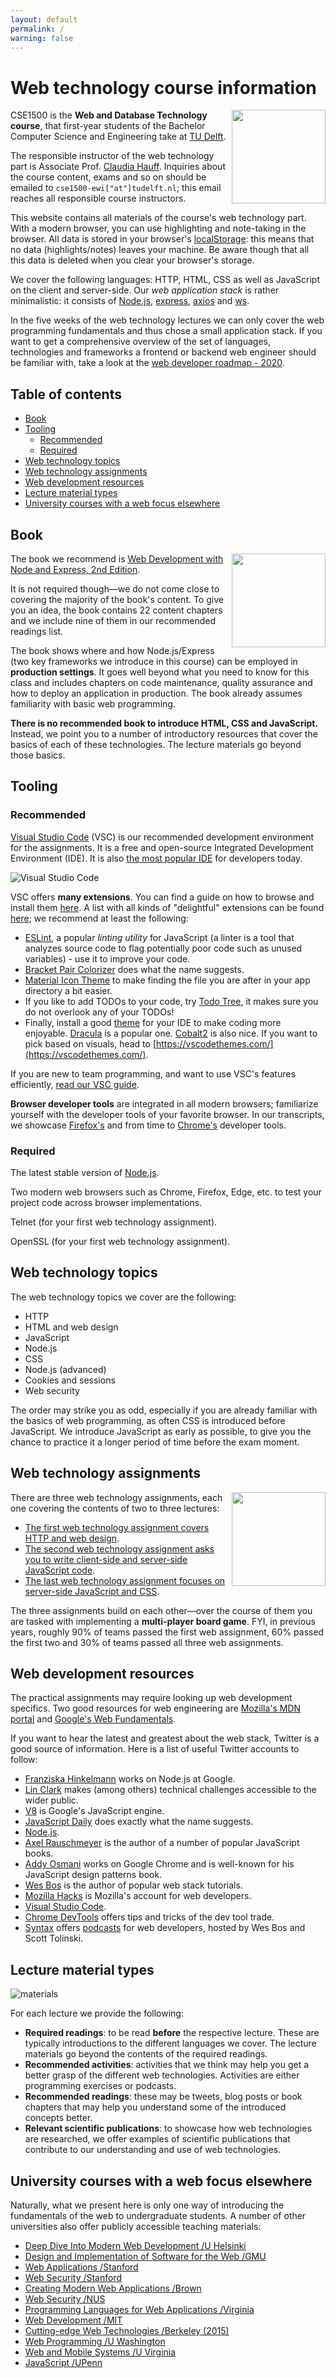 ```yaml
---
layout: default
permalink: /
warning: false
---
```


Web technology course information <!-- omit in toc -->
==

<img align="right" width="150px" src="https://chauff.github.io/img/og_claudia.png">

CSE1500 is the **Web and Database Technology course**, that first-year students of the Bachelor Computer Science and Engineering take at [TU Delft](https://www.tudelft.nl/). 

The responsible instructor of the web technology part is Associate Prof. [Claudia Hauff](https://chauff.github.io/). Inquiries about the course content, exams and so on should be emailed to `cse1500-ewi["at"]tudelft.nl`; this email reaches all responsible course instructors.

This website contains all materials of the course's web technology part. With a modern browser, you can use highlighting and note-taking in the browser. All data is stored in your browser's [localStorage](https://developer.mozilla.org/en-US/docs/Web/API/Window/localStorage): this means that no data (highlights/notes) leaves your machine. Be aware though that all this data is deleted when you clear your browser's storage.

We cover the following languages: HTTP, HTML, CSS as well as JavaScript on the client and server-side. Our *web application stack* is rather minimalistic: it consists of [Node.js](https://nodejs.org/en/), [express](http://expressjs.com/), [axios](https://github.com/axios/axios) and [ws](https://github.com/websockets/ws). 

In the five weeks of the web technology lectures we can only cover the web programming fundamentals and thus chose a small application stack. If you want to get a comprehensive overview of the set of languages, technologies and frameworks a frontend or backend web engineer should be familiar with, take a look at the [web developer roadmap - 2020](https://github.com/kamranahmedse/developer-roadmap).

## Table of contents <!-- omit in toc -->
- [Book](#book)
- [Tooling](#tooling)
  - [Recommended](#recommended)
  - [Required](#required)
- [Web technology topics](#web-technology-topics)
- [Web technology assignments](#web-technology-assignments)
- [Web development resources](#web-development-resources)
- [Lecture material types](#lecture-material-types)
- [University courses with a web focus elsewhere](#university-courses-with-a-web-focus-elsewhere)

## Book

<img align="right" width="150px" src="img/node-book.png">

The book we recommend is [Web Development with Node and Express, 2nd Edition](https://www.oreilly.com/library/view/web-development-with/9781492053507/). 

It is not required though&mdash;we do not come close to covering the majority of the book's content. To give you an idea, the book contains 22 content chapters and we include nine of them in our recommended readings list.

The book shows where and how Node.js/Express (two key frameworks we introduce in this course) can be employed in **production settings**. It goes well beyond what you need to know for this class and includes chapters on code maintenance, quality assurance and how to deploy an application in production. The book already assumes familiarity with basic web programming.

**There is no recommended book to introduce HTML, CSS and JavaScript.** Instead, we point you to a number of introductory resources that cover the basics of each of these technologies. The lecture materials go beyond those basics.

## Tooling

### Recommended

[Visual Studio Code](https://code.visualstudio.com/) (VSC) is our recommended development environment for the assignments. It is a free and open-source Integrated Development Environment (IDE). It is also [the most popular IDE](https://insights.stackoverflow.com/survey/2021#section-most-popular-technologies-integrated-development-environment) for developers today. 

![Visual Studio Code](img/RME-vsc.png)

VSC offers **many extensions**. You can find a guide on how to browse and install them [here](https://code.visualstudio.com/docs/editor/extension-gallery). A list with all kinds of "delightful" extensions can be found [here](https://github.com/viatsko/awesome-vscode); we recommend at least the following: 

- [ESLint](https://marketplace.visualstudio.com/items?itemName=dbaeumer.vscode-eslint), a popular *linting utility* for JavaScript (a linter is a tool that analyzes source code to flag potentially poor code such as unused variables) - use it to improve your code.
- [Bracket Pair Colorizer](https://marketplace.visualstudio.com/items?itemName=CoenraadS.bracket-pair-colorizer) does what the name suggests.
- [Material Icon Theme](https://marketplace.visualstudio.com/items?itemName=PKief.material-icon-theme) to make finding the file you are after in your app directory a bit easier.
- If you like to add TODOs to your code, try [Todo Tree](https://marketplace.visualstudio.com/items?itemName=Gruntfuggly.todo-tree), it makes sure you do not overlook any of your TODOs!
- Finally, install a good [theme](https://code.visualstudio.com/docs/getstarted/themes) for your IDE to make coding more enjoyable. [Dracula](https://marketplace.visualstudio.com/items?itemName=dracula-theme.theme-dracula) is a popular one. [Cobalt2](https://marketplace.visualstudio.com/items?itemName=wesbos.theme-cobalt2) is also nice. If you want to pick based on visuals, head to [https://vscodethemes.com/](https://vscodethemes.com/).

If you are new to team programming, and want to use VSC's features efficiently, [read our VSC guide](../Web-Teaching/_practicals/vsc-usage.md).

**Browser developer tools** are integrated in all modern browsers; familiarize yourself with the developer tools of your favorite browser. In our transcripts, we showcase [Firefox's](https://developer.mozilla.org/en-US/docs/Tools) and from time to [Chrome's](https://developers.google.com/web/tools/chrome-devtools) developer tools.

### Required 

The latest stable version of [Node.js](https://nodejs.org/en/). 

Two modern web browsers such as Chrome, Firefox, Edge, etc. to test your project code across browser implementations.

Telnet (for your first web technology assignment).

OpenSSL (for your first web technology assignment).

## Web technology topics

The web technology topics we cover  are the following:

- HTTP
- HTML and web design
- JavaScript
- Node.js
- CSS
- Node.js (advanced)
- Cookies and sessions
- Web security

The order may strike you as odd, especially if you are already familiar with the basics of web programming, as often CSS is introduced before JavaScript. We introduce JavaScript as early as possible, to give you the chance to practice it a longer period of time before the exam moment.

## Web technology assignments

<img align="right" width="150px" src="img/boardgame-ludo.png">

There are three web technology assignments, each one covering the contents of two to three lectures:

- [The first web technology assignment covers HTTP and web design](_practicals/assignment-http-design.md).
- [The second web technology assignment asks you to write client-side and server-side JavaScript code](_practicals/assignment-js-node.md).
- [The last web technology assignment focuses on server-side JavaScript and CSS](_practicals/assignment-css-node.md).

The three assignments build on each other&mdash;over the course of them you are tasked with implementing a **multi-player board game**. FYI, in previous years, roughly 90% of teams passed the first web assignment, 60% passed the first two and 30% of teams passed all three web assignments.

## Web development resources

The practical assignments may require looking up web development specifics. Two good resources for web engineering are [Mozilla's MDN portal](https://developer.mozilla.org/en-US/) and [Google's Web Fundamentals](https://developers.google.com/web/fundamentals/).

If you want to hear the latest and greatest about the web stack, Twitter is a good source of information.
Here is a list of useful Twitter accounts to follow:

- [Franziska Hinkelmann](https://twitter.com/fhinkel) works on Node.js at Google.
- [Lin Clark](https://twitter.com/linclark) makes (among others) technical challenges accessible to the wider public.
- [V8](https://twitter.com/v8js) is Google's JavaScript engine.
- [JavaScript Daily](https://twitter.com/JavaScriptDaily) does exactly what the name suggests.
- [Node.js](https://twitter.com/nodejs).
- [Axel Rauschmeyer](https://twitter.com/rauschma) is the author of a number of popular JavaScript books.
- [Addy Osmani](https://twitter.com/addyosmani) works on Google Chrome and is well-known for his JavaScript design patterns book.
- [Wes Bos](https://twitter.com/wesbos) is the author of popular web stack tutorials.
- [Mozilla Hacks](https://twitter.com/mozhacks) is Mozilla's account for web developers.
- [Visual Studio Code](https://twitter.com/code).
- [Chrome DevTools](https://twitter.com/ChromeDevTools) offers tips and tricks of the dev tool trade.
- [Syntax](https://twitter.com/syntaxfm) offers [podcasts](https://syntax.fm/) for web developers, hosted by Wes Bos and Scott Tolinski.

## Lecture material types

![materials](img/RME-materials.png)

For each lecture we provide the following:

- **Required readings**: to be read **before** the respective lecture. These are typically introductions to the different languages we cover. The lecture materials go beyond the contents of the required readings.
- **Recommended activities**: activities that we think may help you get a better grasp of the different web technologies. Activities are either programming exercises or podcasts.
- **Recommended readings**: these may be tweets, blog posts or book chapters that may help you understand some of the introduced concepts better.
- **Relevant scientific publications**: to showcase how web technologies are researched, we offer examples of scientific publications that contribute to our understanding and use of web technologies.

## University courses with a web focus elsewhere

Naturally, what we present here is only one way of introducing the fundamentals of the web to undergraduate students. A number of other universities also offer publicly accessible teaching materials:

- [Deep Dive Into Modern Web Development /U Helsinki](https://fullstackopen.com/en)
- [Design and Implementation of Software for the Web /GMU](https://cs.gmu.edu/~tlatoza/teaching/swe432f17/home.html)
- [Web Applications /Stanford](http://web.stanford.edu/class/cs142/)
- [Web Security /Stanford](https://web.stanford.edu/class/cs253/)
- [Creating Modern Web Applications /Brown](https://cs.brown.edu/courses/csci1320/index.html)
- [Web Security /NUS](http://www.comp.nus.edu.sg/~prateeks/teaching/sp15/cs5331-sp15.html)
- [Programming Languages for Web Applications /Virginia](http://www.cs.virginia.edu/~up3f/cs4640/schedule.html)
- [Web Development /MIT](http://webdevelopment.mit.edu/)
- [Cutting-edge Web Technologies /Berkeley (2015)](https://inst.eecs.berkeley.edu/~cs294-101/sp15/)
- [Web Programming /U Washington](https://courses.cs.washington.edu/courses/cse154/20su/)
- [Web and Mobile Systems /U Virginia](http://cs4720.cs.virginia.edu/f14/)
- [JavaScript /UPenn](http://www.seas.upenn.edu/~cis197/)
